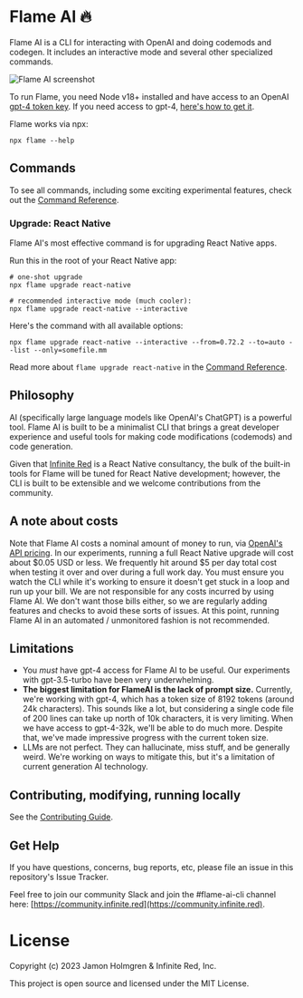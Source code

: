# Flame AI 🔥

Flame AI is a CLI for interacting with OpenAI and doing codemods and codegen. It includes an interactive mode and several other specialized commands.

<img alt="Flame AI screenshot" src="https://github.com/infinitered/flame/assets/1479215/68784ba3-4526-4312-8dcc-35741ebf1a0e">

To run Flame, you need Node v18+ installed and have access to an OpenAI [gpt-4 token key](https://platform.openai.com/account/api-keys). If you need access to gpt-4, [here's how to get it](https://help.openai.com/en/articles/7102672-how-can-i-access-gpt-4).

Flame works via npx:

```
npx flame --help
```

## Commands

To see all commands, including some exciting experimental features, check out the [Command Reference](docs/commands.md).

### Upgrade: React Native

Flame AI's most effective command is for upgrading React Native apps.

Run this in the root of your React Native app:

```
# one-shot upgrade
npx flame upgrade react-native

# recommended interactive mode (much cooler):
npx flame upgrade react-native --interactive
```

Here's the command with all available options:

```
npx flame upgrade react-native --interactive --from=0.72.2 --to=auto --list --only=somefile.mm
```

Read more about `flame upgrade react-native` in the [Command Reference](docs/commands.md#upgrade-react-native).

## Philosophy

AI (specifically large language models like OpenAI's ChatGPT) is a powerful tool. Flame AI is built to be a minimalist CLI that brings a great developer experience and useful tools for making code modifications (codemods) and code generation.

Given that [Infinite Red](https://infinite.red) is a React Native consultancy, the bulk of the built-in tools for Flame will be tuned for React Native development; however, the CLI is built to be extensible and we welcome contributions from the community.

## A note about costs

Note that Flame AI costs a nominal amount of money to run, via [OpenAI's API pricing](https://openai.com/pricing). In our experiments, running a full React Native upgrade will cost about $0.05 USD or less. We frequently hit around $5 per day total cost when testing it over and over during a full work day. You must ensure you watch the CLI while it's working to ensure it doesn't get stuck in a loop and run up your bill. We are not responsible for any costs incurred by using Flame AI. We don't want those bills either, so we are regularly adding features and checks to avoid these sorts of issues. At this point, running Flame AI in an automated / unmonitored fashion is not recommended.

## Limitations

- You _must_ have gpt-4 access for Flame AI to be useful. Our experiments with gpt-3.5-turbo have been very underwhelming.
- **The biggest limitation for FlameAI is the lack of prompt size.** Currently, we're working with gpt-4, which has a token size of 8192 tokens (around 24k characters). This sounds like a lot, but considering a single code file of 200 lines can take up north of 10k characters, it is very limiting. When we have access to gpt-4-32k, we'll be able to do much more. Despite that, we've made impressive progress with the current token size.
- LLMs are not perfect. They can hallucinate, miss stuff, and be generally weird. We're working on ways to mitigate this, but it's a limitation of current generation AI technology.

## Contributing, modifying, running locally

See the [Contributing Guide](docs/contributing.md).

## Get Help

If you have questions, concerns, bug reports, etc, please file an issue in this repository's Issue Tracker.

Feel free to join our community Slack and join the #flame-ai-cli channel here: [https://community.infinite.red](https://community.infinite.red).

# License

Copyright (c) 2023 Jamon Holmgren & Infinite Red, Inc.

This project is open source and licensed under the MIT License.

